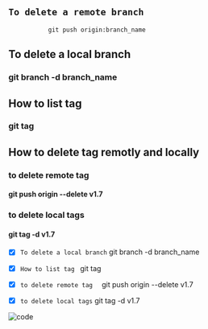 ## `To delete a remote branch `
               git push origin:branch_name  

## To delete a local branch 
### git branch -d branch_name




## How to list tag 
### git tag

## How to delete tag remotly and locally 
### to delete remote tag 
#### git push origin --delete v1.7
### to delete local tags
#### git tag -d v1.7






- [x] `To delete a local branch`                 git branch -d branch_name
- [x] `How to list tag `                         git tag
- [x] `to delete remote tag  `                   git push origin --delete v1.7
- [x] `to delete local tags`                     git tag -d v1.7














![code](https://user-images.githubusercontent.com/92618945/191276407-50240761-3d34-4fcb-bfd8-fc86f1a0f861.png)
